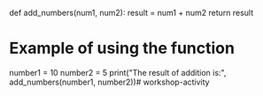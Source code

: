 def add_numbers(num1, num2):
    result = num1 + num2
    return result

# Example of using the function
number1 = 10
number2 = 5
print("The result of addition is:", add_numbers(number1, number2))# workshop-activity
